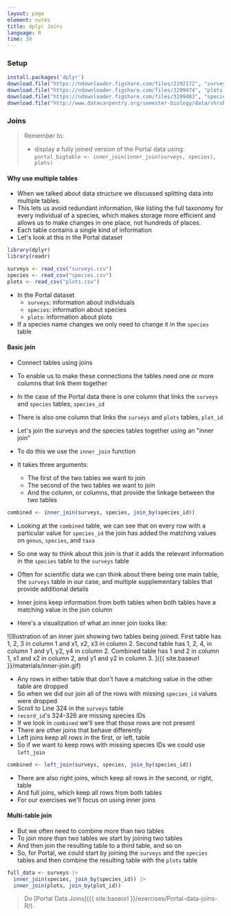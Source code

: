 ```yaml
---
layout: page
element: notes
title: dplyr Joins
language: R
time: 30
---
```


### Setup

```r
install.packages('dplyr')
download.file("https://ndownloader.figshare.com/files/2292172", "surveys.csv")
download.file("https://ndownloader.figshare.com/files/3299474", "plots.csv")
download.file("https://ndownloader.figshare.com/files/3299483", "species.csv")
download.file("http://www.datacarpentry.org/semester-biology/data/shrub-volume-data.csv", "shrub-volume-data.csv")
```

### Joins

> Remember to:
>
> * display a fully joined version of the Portal data using:  
> `portal_bigtable <- inner_join(inner_join(surveys, species), plots)`

#### Why use multiple tables

* When we talked about data structure we discussed splitting data into multiple tables.
* This lets us avoid redundant information, like listing the full taxonomy for every individual of a species, which makes storage more efficient and allows us to make changes in one place, not hundreds of places.
* Each table contains a single kind of information
* Let's look at this in the Portal dataset

```r
library(dplyr)
library(readr)

surveys <- read_csv("surveys.csv")
species <- read_csv("species.csv")
plots <- read_csv("plots.csv")
```

* In the Portal dataset
    * `surveys`: information about individuals
    * `species`: information about species
    * `plots`: information about plots
* If a species name changes we only need to change it in the `species` table

#### Basic join

* Connect tables using joins
* To enable us to make these connections the tables need one or more columns that link them together
* In the case of the Portal data there is one column that links the `surveys` and `species` tables, `species_id`
* There is also one column that links the `surveys` and `plots` tables, `plot_id`

* Let's join the surveys and the species tables together using an "inner join"
* To do this we use the `inner_join` function
* It takes three arguments:
  * The first of the two tables we want to join
  * The second of the two tables we want to join
  * And the column, or columns, that provide the linkage between the two tables

```r
combined <- inner_join(surveys, species, join_by(species_id))
```

* Looking at the `combined` table, we can see that on every row with a particular value for `species_id` the join has added the matching values on `genus`, `species`, and `taxa`
* So one way to think about this join is that it adds the relevant information in the `species` table to the `surveys` table
* Often for scientific data we can think about there being one main table, the `surveys` table in our case, and multiple supplementary tables that provide additional details

* Inner joins keep information from both tables when both tables have a matching value in the join column
* Here's a visualization of what an inner join looks like:

![Illustration of an inner join showing two tables being joined.
First table has 1, 2, 3 in column 1 and x1, x2, x3 in column 2.
Second table has 1, 2, 4, in column 1 and y1, y2, y4 in column 2.
Combined table has 1 and 2 in column 1, x1 and x2 in column 2, and y1 and y2 in column 3.
]({{ site.baseurl }}/materials/inner-join.gif)

* Any rows in either table that don't have a matching value in the other table are dropped
* So when we did our join all of the rows with missing `species_id` values were dropped
* Scroll to Line 324 in the `surveys` table
* `record_id`'s 324-326 are missing species IDs
* If we look in `combined` we'll see that those rows are not present
* There are other joins that behave differently
* Left joins keep all rows in the first, or left, table
* So if we want to keep rows with missing species IDs we could use `left_join`

```r
combined <- left_join(surveys, species, join_by(species_id))
```

* There are also right joins, which keep all rows in the second, or right, table
* And full joins, which keep all rows from both tables
* For our exercises we'll focus on using inner joins

#### Multi-table join

* But we often need to combine more than two tables
* To join more than two tables we start by joining two tables
* And then join the resulting table to a third table, and so on
* So, for Portal, we could start by joining the `surveys` and the `species` tables and then combine the resulting table with the `plots` table

```r
full_data <- surveys |>
  inner_join(species, join_by(species_id)) |>
  inner_join(plots, join_by(plot_id))
```

> Do [Portal Data Joins]({{ site.baseurl }}/exercises/Portal-data-joins-R/). 
